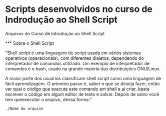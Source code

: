 # Scripts desenvolvidos no curso de Indrodução ao Shell Script

Arquivos do Curso de Introdução ao Shell Script

*** Sobre o Shell Script

"Shell script é uma linguagem de script usada em vários sistemas operativos (operacionais), com diferentes dialetos, dependendo do interpretador de comandos utilizado. Um exemplo de interpretador de comandos é o bash, usado na grande maioria das distribuições GNU/Linux.

A maior parte dos usuários classificam shell script como uma linguagem de fácil aprendizagem. O primeiro passo é, saber o que se deseja fazer, então ver qual o código que executa este comando em shell e aí criar, basta escrever o código em algum editor de texto e salvar. Depois de salvo você tem queexecutar o arquivo, dessa forma:"

```
./Nome do arquivo
```

